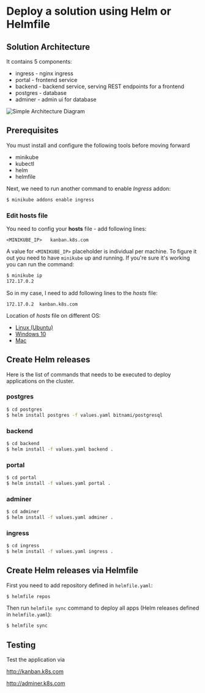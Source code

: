 # Deploy a solution using Helm or Helmfile


## Solution Architecture

It contains 5 components:
* ingress - nginx ingress 
* portal - frontend service
* backend - backend service, serving REST endpoints for a frontend
* postgres - database
* adminer - admin ui for database

![Simple Architecture Diagram](https://github.com/altran-mec/helm-poc-multiple-charts/blob/main/solution.PNG)


## Prerequisites
You must install and configure the following tools before moving forward

* minikube
* kubectl
* helm
* helmfile


Next, we need to run another command to enable *Ingress* addon:
```bash
$ minikube addons enable ingress
```

### Edit hosts file
You need to config your **hosts** file - add following lines:

```
<MINIKUBE_IP>	kanban.k8s.com
```

A value for `<MINIKUBE_IP>` placeholder is individual per machine. To figure it out you need to have `minikube` up and running. If you're sure it's working you can run the command:
```bash
$ minikube ip
172.17.0.2
```

So in my case, I need to add following lines to the *hosts*  file:
```
172.17.0.2	kanban.k8s.com
```

Location of *hosts* file on different OS:
* [Linux (Ubuntu)](http://manpages.ubuntu.com/manpages/trusty/man5/hosts.5.html)
* [Windows 10](https://www.groovypost.com/howto/edit-hosts-file-windows-10/)
* [Mac](https://www.imore.com/how-edit-your-macs-hosts-file-and-why-you-would-want#page1)

## Create Helm releases

Here is the list of commands that needs to be executed to deploy applications on the cluster. 

### postgres

```bash
$ cd postgres
$ helm install postgres -f values.yaml bitnami/postgresql
```

### backend

```bash
$ cd backend
$ helm install -f values.yaml backend .
```

### portal

```bash
$ cd portal
$ helm install -f values.yaml portal .
```

### adminer

```bash
$ cd adminer
$ helm install -f values.yaml adminer .
```

### ingress

```bash
$ cd ingress
$ helm install -f values.yaml ingress .
```

## Create Helm releases via Helmfile

First you need to add repository defined in `helmfile.yaml`:

```bash
$ helmfile repos
```

Then run `helmfile sync` command to deploy all apps (Helm releases defined in `helmfile.yaml`):

```bash
$ helmfile sync
```
## Testing

Test the application via

http://kanban.k8s.com

http://adminer.k8s.com
